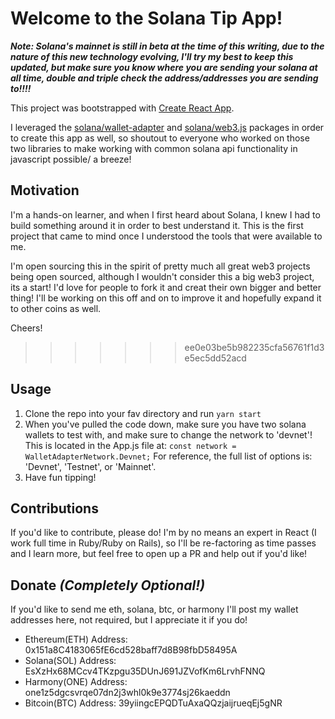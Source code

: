 # Welcome to the Solana Tip App!

**_Note: Solana's mainnet is still in beta at the time of this writing, due to the nature of this new technology evolving, I'll try my best to keep this updated, but make sure you know where you are sending your solana at all time, double and triple check the address/addresses you are sending to!!!!_**

This project was bootstrapped with [Create React App](https://github.com/facebook/create-react-app).

I leveraged the [solana/wallet-adapter](https://github.com/solana-labs/wallet-adapter) and [solana/web3.js](https://github.com/solana-labs/solana-web3.js) packages in order to create this app as well, so shoutout to everyone who worked on those two libraries to make working with common solana api functionality in javascript possible/ a breeze!

## Motivation
I'm a hands-on learner, and when I first heard about Solana, I knew I had to build something around it in order to best understand it. This is the first project that came to mind once I understood the tools that were available to me.

I'm open sourcing this in the spirit of pretty much all great web3 projects being open sourced, although I wouldn't consider this a big web3 project, its a start! I'd love for people to fork it and creat their own bigger and better thing! I'll be working on this off and on to improve it and hopefully expand it to other coins as well.

Cheers!
>>>>>>> ee0e03be5b982235cfa56761f1d3e5ec5dd52acd

## Usage
1. Clone the repo into your fav directory and run `yarn start`
2. When you've pulled the code down, make sure you have two solana wallets to test with, and make sure to change the network to 'devnet'! This is located in the App.js file at:
`const network = WalletAdapterNetwork.Devnet;`
For reference, the full list of options is: 'Devnet', 'Testnet', or 'Mainnet'.
3. Have fun tipping!

## Contributions
If you'd like to contribute, please do! I'm by no means an expert in React (I work full time in Ruby/Ruby on Rails), so I'll be re-factoring as time passes and I learn more, but feel free to open up a PR and help out if you'd like!


## Donate _(Completely Optional!)_
If you'd like to send me eth, solana, btc, or harmony I'll post my wallet addresses here, not required, but I appreciate it if you do!
* Ethereum(ETH) Address: 0x151a8C4183065fE6cd528baff7d8B98fbD58495A
* Solana(SOL) Address: EsXzHx68MCcv4TKzpgu35DUnJ691JZVofKm6LrvhFNNQ
* Harmony(ONE) Address: one1z5dgcsvrqe07dn2j3whl0k9e3774sj26kaeddn
* Bitcoin(BTC) Address: 39yiingcEPQDTuAxaQQzjaijrueqEj5gNR
